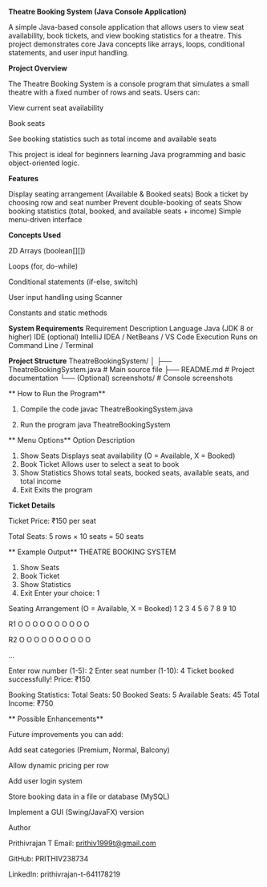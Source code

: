 **Theatre Booking System (Java Console Application)**

A simple Java-based console application that allows users to view seat availability, book tickets, and view booking statistics for a theatre.
This project demonstrates core Java concepts like arrays, loops, conditional statements, and user input handling.

**Project Overview**

The Theatre Booking System is a console program that simulates a small theatre with a fixed number of rows and seats.
Users can:

View current seat availability

Book seats

See booking statistics such as total income and available seats

This project is ideal for beginners learning Java programming and basic object-oriented logic.

**Features**

Display seating arrangement (Available & Booked seats)
Book a ticket by choosing row and seat number
Prevent double-booking of seats
Show booking statistics (total, booked, and available seats + income)
Simple menu-driven interface

**Concepts Used**

2D Arrays (boolean[][])

Loops (for, do-while)

Conditional statements (if-else, switch)

User input handling using Scanner

Constants and static methods

**System Requirements**
Requirement	Description
Language	Java (JDK 8 or higher)
IDE (optional)	IntelliJ IDEA / NetBeans / VS Code
Execution	Runs on Command Line / Terminal

**Project Structure**
TheatreBookingSystem/
│
├── TheatreBookingSystem.java   # Main source file
├── README.md                   # Project documentation
└── (Optional) screenshots/     # Console screenshots

** How to Run the Program**
1. Compile the code
javac TheatreBookingSystem.java

2. Run the program
java TheatreBookingSystem

** Menu Options**
Option	Description
1. Show Seats	Displays seat availability (O = Available, X = Booked)
2. Book Ticket	Allows user to select a seat to book
3. Show Statistics	Shows total seats, booked seats, available seats, and total income
4. Exit	Exits the program
 
 **Ticket Details**

Ticket Price: ₹150 per seat

Total Seats: 5 rows × 10 seats = 50 seats

** Example Output**
THEATRE BOOKING SYSTEM
1. Show Seats
2. Book Ticket
3. Show Statistics
4. Exit
Enter your choice: 1

Seating Arrangement (O = Available, X = Booked)
    1  2  3  4  5  6  7  8  9 10
    
R1  O  O  O  O  O  O  O  O  O  O

R2  O  O  O  O  O  O  O  O  O  O

...

Enter row number (1-5): 2
Enter seat number (1-10): 4
Ticket booked successfully! Price: ₹150

Booking Statistics:
Total Seats: 50
Booked Seats: 5
Available Seats: 45
Total Income: ₹750

** Possible Enhancements**

 Future improvements you can add:

Add seat categories (Premium, Normal, Balcony)

Allow dynamic pricing per row

Add user login system

Store booking data in a file or database (MySQL)

Implement a GUI (Swing/JavaFX) version

 Author

Prithivrajan T
 Email: prithiv1999t@gmail.com

 GitHub: PRITHIV238734

 LinkedIn: prithivrajan-t-641178219


